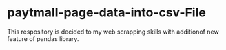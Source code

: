 # paytmall-page-data-into-csv-File
This respository is decided to my web scrapping skills with additionof new feature of pandas library.
